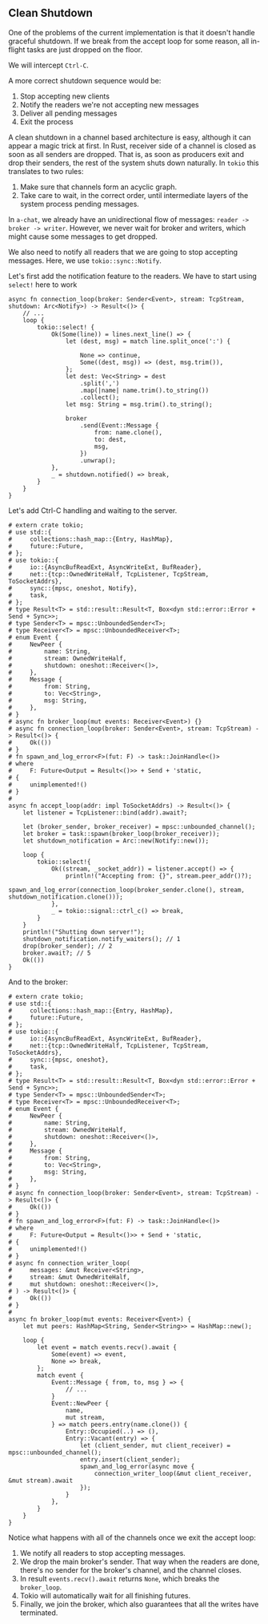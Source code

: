 ## Clean Shutdown

One of the problems of the current implementation is that it doesn't handle graceful shutdown.
If we break from the accept loop for some reason, all in-flight tasks are just dropped on the floor.

We will intercept `Ctrl-C`.

A more correct shutdown sequence would be:

1. Stop accepting new clients
2. Notify the readers we're not accepting new messages
3. Deliver all pending messages
4. Exit the process

A clean shutdown in a channel based architecture is easy, although it can appear a magic trick at first.
In Rust, receiver side of a channel is closed as soon as all senders are dropped.
That is, as soon as producers exit and drop their senders, the rest of the system shuts down naturally.
In `tokio` this translates to two rules:

1. Make sure that channels form an acyclic graph.
2. Take care to wait, in the correct order, until intermediate layers of the system process pending messages.

In `a-chat`, we already have an unidirectional flow of messages: `reader -> broker -> writer`.
However, we never wait for broker and writers, which might cause some messages to get dropped.

We also need to notify all readers that we are going to stop accepting messages. Here, we use `tokio::sync::Notify`.

Let's first add the notification feature to the readers.
We have to start using `select!` here to work 
```rust,ignore
async fn connection_loop(broker: Sender<Event>, stream: TcpStream, shutdown: Arc<Notify>) -> Result<()> {
    // ...
    loop {
        tokio::select! {
            Ok(Some(line)) = lines.next_line() => {
                let (dest, msg) = match line.split_once(':') {

                    None => continue,
                    Some((dest, msg)) => (dest, msg.trim()),
                };
                let dest: Vec<String> = dest
                    .split(',')
                    .map(|name| name.trim().to_string())
                    .collect();
                let msg: String = msg.trim().to_string();
        
                broker
                    .send(Event::Message {
                        from: name.clone(),
                        to: dest,
                        msg,
                    })
                    .unwrap();
            },
            _ = shutdown.notified() => break,
        }
    }
}
```

Let's add Ctrl-C handling and waiting to the server.

```rust,ignore
# extern crate tokio;
# use std::{
#     collections::hash_map::{Entry, HashMap},
#     future::Future,
# };
# use tokio::{
#     io::{AsyncBufReadExt, AsyncWriteExt, BufReader},
#     net::{tcp::OwnedWriteHalf, TcpListener, TcpStream, ToSocketAddrs},
#     sync::{mpsc, oneshot, Notify},
#     task,
# };
# type Result<T> = std::result::Result<T, Box<dyn std::error::Error + Send + Sync>>;
# type Sender<T> = mpsc::UnboundedSender<T>;
# type Receiver<T> = mpsc::UnboundedReceiver<T>;
# enum Event {
#     NewPeer {
#         name: String,
#         stream: OwnedWriteHalf,
#         shutdown: oneshot::Receiver<()>,
#     },
#     Message {
#         from: String,
#         to: Vec<String>,
#         msg: String,
#     },
# }
# async fn broker_loop(mut events: Receiver<Event>) {}
# async fn connection_loop(broker: Sender<Event>, stream: TcpStream) -> Result<()> {
#     Ok(())
# }
# fn spawn_and_log_error<F>(fut: F) -> task::JoinHandle<()>
# where
#     F: Future<Output = Result<()>> + Send + 'static,
# {
#     unimplemented!()
# }
# 
async fn accept_loop(addr: impl ToSocketAddrs) -> Result<()> {
    let listener = TcpListener::bind(addr).await?;

    let (broker_sender, broker_receiver) = mpsc::unbounded_channel();
    let broker = task::spawn(broker_loop(broker_receiver));
    let shutdown_notification = Arc::new(Notify::new());

    loop {
        tokio::select!{
            Ok((stream, _socket_addr)) = listener.accept() => {
                println!("Accepting from: {}", stream.peer_addr()?);
                spawn_and_log_error(connection_loop(broker_sender.clone(), stream, shutdown_notification.clone()));
            },
            _ = tokio::signal::ctrl_c() => break,
        }
    }
    println!("Shutting down server!");
    shutdown_notification.notify_waiters(); // 1
    drop(broker_sender); // 2
    broker.await?; // 5
    Ok(())
}
```

And to the broker:

```rust,ignore
# extern crate tokio;
# use std::{
#     collections::hash_map::{Entry, HashMap},
#     future::Future,
# };
# use tokio::{
#     io::{AsyncBufReadExt, AsyncWriteExt, BufReader},
#     net::{tcp::OwnedWriteHalf, TcpListener, TcpStream, ToSocketAddrs},
#     sync::{mpsc, oneshot},
#     task,
# };
# type Result<T> = std::result::Result<T, Box<dyn std::error::Error + Send + Sync>>;
# type Sender<T> = mpsc::UnboundedSender<T>;
# type Receiver<T> = mpsc::UnboundedReceiver<T>;
# enum Event {
#     NewPeer {
#         name: String,
#         stream: OwnedWriteHalf,
#         shutdown: oneshot::Receiver<()>,
#     },
#     Message {
#         from: String,
#         to: Vec<String>,
#         msg: String,
#     },
# }
# async fn connection_loop(broker: Sender<Event>, stream: TcpStream) -> Result<()> {
#     Ok(())
# }
# fn spawn_and_log_error<F>(fut: F) -> task::JoinHandle<()>
# where
#     F: Future<Output = Result<()>> + Send + 'static,
# {
#     unimplemented!()
# }
# async fn connection_writer_loop(
#     messages: &mut Receiver<String>,
#     stream: &mut OwnedWriteHalf,
#     mut shutdown: oneshot::Receiver<()>,
# ) -> Result<()> {
#     Ok(())
# }
# 
async fn broker_loop(mut events: Receiver<Event>) {
    let mut peers: HashMap<String, Sender<String>> = HashMap::new();

    loop {
        let event = match events.recv().await {
            Some(event) => event,
            None => break,
        };        
        match event {
            Event::Message { from, to, msg } => {
                // ...
            }
            Event::NewPeer {
                name,
                mut stream,
            } => match peers.entry(name.clone()) {
                Entry::Occupied(..) => (),
                Entry::Vacant(entry) => {
                    let (client_sender, mut client_receiver) = mpsc::unbounded_channel();
                    entry.insert(client_sender);
                    spawn_and_log_error(async move {
                        connection_writer_loop(&mut client_receiver, &mut stream).await
                    });
                }
            },
        }
    }
}
```


Notice what happens with all of the channels once we exit the accept loop:

1. We notify all readers to stop accepting messages.
2. We drop the main broker's sender.
   That way when the readers are done, there's no sender for the broker's channel, and the channel closes.
3. In result `events.recv().await` returns `None`, which breaks the `broker_loop`.
4. Tokio will automatically wait for all finishing futures.
5. Finally, we join the broker, which also guarantees that all the writes have terminated.
